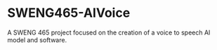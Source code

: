 # SWENG465-AIVoice
A SWENG 465 project focused on the creation of a voice to speech AI model and software.
